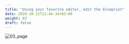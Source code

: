 ```yaml
---
title: "Using your favorite editor, edit the blueprint"
date: 2020-10-21T11:44:34+03:00
weight: 03
draft: false
---
```


![03_page](/images/module4/03_page.png)
